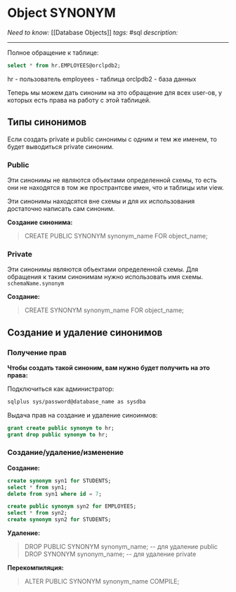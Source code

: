 
# Object SYNONYM
*Need to know:* [[Database Objects]]
*tags:* #sql 
*description:* 

---

Полное обращение к таблице:
```sql
select * from hr.EMPLOYEES@orclpdb2;
```
hr - пользователь
employees - таблица
orclpdb2 - база данных

Теперь мы можем дать синоним на это обращение для всех user-ов, у которых есть права на работу с этой таблицей.

## Типы синонимов
Если создать private и public синонимы с одним и тем же именем, то будет выводиться private синоним. 

### Public
Эти синонимы не являются объектами определенной схемы, то есть они не находятся в том же пространтсве имен, что и таблицы или view. 

Эти синонимы находсятся вне схемы и для их использования достаточно написать сам синоним.

**Создание синонима:**
>CREATE PUBLIC SYNONYM synonym_name
>FOR object_name;


### Private
Эти синонимы являются объектами определенной схемы.
Для обращения к таким синонимам нужно использовать имя схемы. `schemaName.synonym`

**Создание:**
>CREATE SYNONYM synonym_name
>FOR object_name;


## Создание и удаление синонимов
### Получение прав
**Чтобы создать такой синоним, вам нужно будет получить на это права:**

Подключиться как администратор:
```bash
sqlplus sys/password@database_name as sysdba
```

Выдача прав на создание и удаление синоинмов:
```sql
grant create public synonym to hr;
grant drop public synonym to hr;

```

### Создание/удаление/изменение

**Создание:**
```sql
create synonym syn1 for STUDENTS;
select * from syn1;
delete from syn1 where id = 7;

create public synonym syn2 for EMPLOYEES;
select * from syn2;
create synonym syn2 for STUDENTS;
```

**Удаление:**

>DROP PUBLIC SYNONYM synonym_name; -- для удаление public
DROP SYNONYM synonym_name; -- для удаление private


**Перекомпиляция:**
>ALTER PUBLIC SYNONYM synonym_name 
COMPILE;